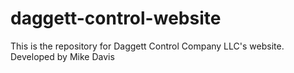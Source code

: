 # daggett-control-website
This is the repository for Daggett Control Company LLC's website. Developed by Mike Davis
